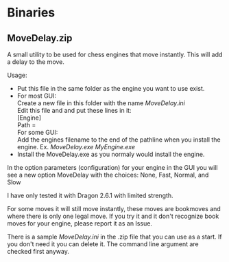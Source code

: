 # Binaries

## MoveDelay.zip

A small utility to be used for chess engines that move instantly. This will add a delay to the move.

Usage:<br/>
- Put this file in the same folder as the engine you want to use exist.
- For most GUI:<br/>
  Create a new file in this folder with the name _MoveDelay.ini_<br/>
  Edit this file and and put these lines in it:<br/>
    [Engine]<br/>
    Path = <filename of your engine><br/>
  For some GUI:<br/>
    Add the engines filename to the end of the pathline when you install the engine. Ex. _MoveDelay.exe MyEngine.exe_
- Install the MoveDelay.exe as you normaly would install the engine.
  
In the option parameters (configuration) for your engine in the GUI you will see a new option MoveDelay with the choices: None, Fast, Normal, and Slow
  
I have only tested it with Dragon 2.6.1 with limited strength.
 
For some moves it will still move instantly, these moves are bookmoves and where there is only one legal move. If you try it and it don't recognize book moves for your engine, please report it as an Issue.
 
There is a sample _MoveDelay.ini_ in the .zip file that you can use as a start. If you don't need it you can delete it. The command line argument are checked first anyway.
